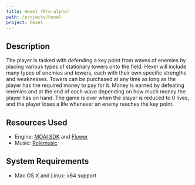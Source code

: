 ```yaml
---
title: Hexel (Pre-alpha)
path: /projects/hexel
project: hexel
---
```


## Description

The player is tasked with defending a key point from waves of enemies by placing various types of stationary towers onto the field. Hexel will include many types of enemies and towers, each with their own specific strengths and weaknesses. Towers can be purchased at any time as long as the player has the required money to pay for it. Money is earned by defeating enemies and at the end of each wave depending on how much money the player has on hand. The game is over when the player is reduced to 0 lives, and the player loses a life whenever an enemy reaches the key point.

## Resources Used

- Engine: [MOAI SDK](https://github.com/moai/moai-dev) and [Flower](https://github.com/makotok/Hanappe)
- Music: [Rolemusic](http://freemusicarchive.org/music/Rolemusic/)

## System Requirements

- Mac OS X and Linux: x64 support
